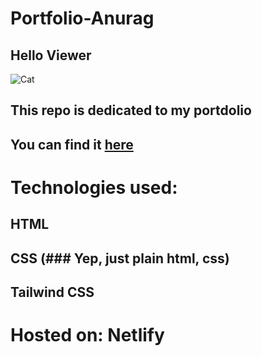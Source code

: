 # Portfolio-Anurag
## Hello Viewer 
![Cat](https://raw.githubusercontent.com/seanprashad/slackmoji/master/emoji/meow/meow-cosmic.png)
## This repo is dedicated to my portdolio
## You can find it [here](https://kr-anurag.netlify.app/)

# Technologies used:
## HTML
## CSS (### Yep, just plain html, css)

## Tailwind CSS

# Hosted on: Netlify
